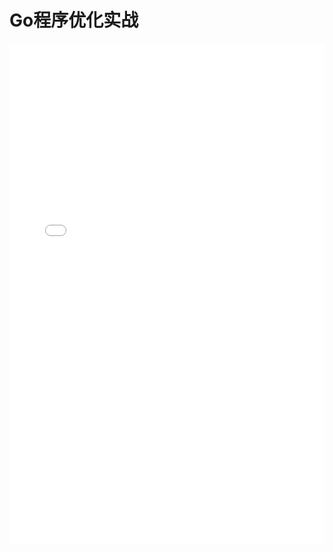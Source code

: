 # Go程序优化实战

<embed 
  src="./statics/books/Go程序优化实战.pdf" 
  type="application/pdf" width="100%" height="800" />